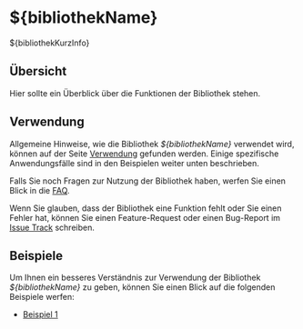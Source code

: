 ${bibliothekName}
==================

${bibliothekKurzInfo}


Übersicht
---------

Hier sollte ein Überblick über die Funktionen der Bibliothek stehen.


Verwendung
----------

Allgemeine Hinweise, wie die Bibliothek *${bibliothekName}* verwendet wird,
können auf der Seite [Verwendung](verwendung.html) gefunden werden. Einige
spezifische Anwendungsfälle sind in den Beispielen weiter unten beschrieben.

Falls Sie noch Fragen zur Nutzung der Bibliothek haben, werfen Sie einen Blick
in die [FAQ](faq.html).

Wenn Sie glauben, dass der Bibliothek eine Funktion fehlt oder Sie einen Fehler
hat, können Sie einen Feature-Request oder einen Bug-Report im
[Issue Track](https://github.com/datenverteiler/${artifactId}/)
schreiben.


Beispiele
---------

Um Ihnen ein besseres Verständnis zur Verwendung der Bibliothek
*${bibliothekName}* zu geben, können Sie einen Blick auf die folgenden
Beispiele werfen:

-   [Beispiel 1](beispiele/beispiel1.html)
